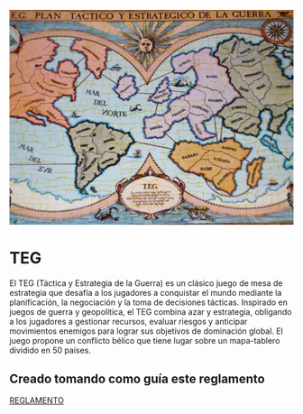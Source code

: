 <p align="center">
  <img src="./docs/assets/images/img.png" alt="TEG"/>
</p>

# TEG

El TEG (Táctica y Estrategia de la Guerra) es un clásico juego de mesa de estrategia que desafía a los jugadores a 
conquistar el mundo mediante la planificación, la negociación y la toma de decisiones tácticas. Inspirado en juegos 
de guerra y geopolítica, el TEG combina azar y estrategia, obligando a los jugadores a gestionar recursos, evaluar 
riesgos y anticipar movimientos enemigos para lograr sus objetivos de dominación global. El juego propone un 
conflicto bélico que tiene lugar sobre un mapa-tablero dividido en 50 países.

## Creado tomando como guía este reglamento

[REGLAMENTO](./docs/assets/TEG.pdf)